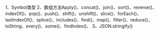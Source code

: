 1、Symbol类型
2、数组方法Apply()、concat()、join()、sort()、reverse()、indexOf()、pop()、push()、shift()、unshift()、slice()、forEach()、lastIndexOf()、splice()、includes()、find()、map()、filter()、reduce()、toString、every()、some()、findIndex()、
3、JSON.stringify()